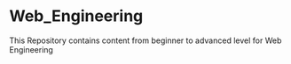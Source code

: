 # Web_Engineering
This Repository contains content from beginner to advanced level for Web Engineering

